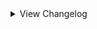 <details>
<summary>View Changelog</summary>

# Plugin GUID: whistlewind.inscryption.abnormalsigils

## v2.0.0 - ()
### 🧱 Structural
- Overhauled status effects
    - Renamed several fields and methods
    - Improved status effect icon appearances and implementation
    - Status effects now have max trigger priority
- Custom CardMetaCategories are now Traits, added blacklist functionality
- Modified how cards and abilities are created
- Changed how Speed is calculated to be independent of Bind and Haste components
### 🔧 Tweaks
- Changed Conductor sigil's behaviour
- Changed Conductor sigil's icons
- Redid Pebble status effect's behaviour
- Changed Lonely sigil's icons
- Renamed Lonely to Pebble Giver
- Updated descriptions for status effects to use similar technical language
- Updated icons for Rightful Heir sigil to reflect its activation cost
- Updated artwork for Jack
- Updated dialogue when a Brother card dies to be shorter
- Updated dialogue for Ruler of Frost when there are no valid targets
- Made slight modification to Bloodletter description
- Renamed Refresh Decks sigil to Grand Reopening
- Renamed Status Effect Overflow sigil to See More
- Renamed Return Card to Hand sigil to Creature Retrieval
- Renamed Flagellated status effect to Flagellation
- Renamed Little Witch's Friend card to "Wee Witch's Friend"
- Spore Mold Creature renamed to Spore Mold Beast
- Spore Mold Creatures now inherit the name of the card they were created from
- Frozen Heart card is now considered Terrain
- Sigils that inherit from ActivatedSelectSlotBehaviour are now usable by the opponent on upkeep
- Sigil Power stat icon no longer gives a minimum of 1 Health.
### 🩹 Bug fixes
- Fixed activated select slot sigils triggering when there are no valid targets on the board
- Fixed Witness sigil using an outdated description
### ⚖️ Balancing
- Lonely - reduced powerlevel from 3 -> 2
- Bloodfiend - reduced powerlevel from 3 -> 2
- Gift Giver - increased powerlevel from 3 -> 4
- Bloodletter - reduced powerlevel from 4 -> 3
- Opportunistic - changed to activate against cards with Loose Tail and an intact tail status
- Refresh Deck - changed to discard the player's current hand and draw a new opening hand after resetting the deck piles
- Nettle Clothes - reduced powerlevel from 5 -> 4
- Nettle Clothes - changed to only create Brothers in adjacent slots rather than all friendly slots
- Witness - reduced activation cost from 2 Bones -> 1 Bone
- Ruler of Frost - targeting cards now requires an additional 2 Bones
- Ruler of Frost - no longer affects Terrain and Pelt cards
- Spores - reduced powerlevel from -1 -> 0
- Little Witch's Friend - rebalanced from 1/2, 3 Bones -> 1/1, 2 Bones, Detonator
- Little Witch's Friend - no longer possesses the Insect tribe
- Block of Ice - no longer possesses Mighty Leap sigil
- First Brother - replaced Double Strike with Persistent
- All Brothers - rebalanced to 1 Health and no play cost
- Adjusted powerlevels of status effects
### ➕ Additions
- Added dialogue for when first encountering a status effect
- Added dialogue explaining status overflow
- Added extension methods for clearing status effects from a card
- Added custom trigger IOnStatusEffectAdded
- Added X new sigils:
    - Damsel, Abusive
- Added X new status effects:
    - Fervent Adoration, Grief

## v1.1.2 - Minor patch (5/23/2024)
### 🩹 Bug fixes
- Fixed Conductor sigil crashing the game when multiple copies are on the same side of the board
- Adjusted Conductor sigil's Rulebook descriptions
### 🔧 Tweaks
- The Mechanical tribe is now replaced with the Machine tribe if Tribal Libary (sic) is installed (previously replaced with the Android tribe)
- If Tribal Libary is installed, the icon and rewardback for the Guardian, Plant, Machine, Humanoid, and Fairy tribes will be replaced with custom ones
### ⚖️ Balancing
- Power given by the Conductor sigil is no longer affected by temporary mods or other passive attack sigils
- Reverted previous change to Conductor sigil - no longer gives a minimum of 1 Power

## v1.1.1 - Slime and Dine (2/19/2024)
### 🩹 Bug fixes
- Fixed activated sigils having no dialogue on selecting invalid target
- Fixed Assimilator's powerlevel being incorrect
- Fixed Gardener sigil activating when the base card is killed
- Fixed Made of Slime sigil affecting Terrain cards
- Fixed Made of Slime and Gardener interaction where created cards would double their sigil amount when killed
### 🔧 Tweaks
- Changed name of Slimes stat icon --> Loving Slimes
- Changed icon for Loving Slimes
- Adjusted OnDie effect of Made of Slime
### ⚖️ Balancing
- Reworked Slimes to SL/2, 3 Bones
- Slimes created by Made of Slime sigil no longer inherit the parent card's Health and costs
### ➕ Additions
- Added Bloodletter ability

## v1.1.0 - Fast and Slow (1/22/2024)
### 🧱 Structural
- Reworked how status effects function and their implementation
### 🩹 Bug fixes
- Fixed softlock when playing in Grimora or Magnificus Act (status effects will not render in these Acts!)
- Fixed softlock when playing in Act 2
- Fixed ForcedWhiteEmission appearance behaviour not forcing the colour correctly
- Fixed Frost Ruler not letting the player target occupied slots
- Fixed status-giving abilities giving more than they should
- Fixed Scrambler ability activating incorrectly for non-Spell cards
- Copycat ability no longer copies Giant or Uncuttable cards
- Fixed Corrector ability giving 1 less Health than it should
- Fixed Protector ability triggering when it shouldn't
- Fixed Healer ability always targeting the same card when used by the opponent
- Fixed tribe choice reward backs being off-centre
- Fixed sigils that give passive stat buffs not working correctly when stacked
- Added missing Global Spell support to Scrambler sigil
- The Train ability no longer affects Giant or Uncuttable cards
- Fixed a number of abilities' visual effects breaking when triggered on a facedown card
- Fixed Passing Time stat icon briefly showing numbers when a card is first played
- Fixed Greedy Healing's death sequence not working correctly
### 🔧 Tweaks
- SniperSelectSlot.AIEvaluate target is now overridable
- Status effect card mod infos are now nonCopyable
- Ruler of Frost ability now has different invalid target dialogue depending on the context
- Adjusted Ruler of Frost's description to be clearer (if longer :s)
- Copycat ability now triggers OnResolveOnBoard sigils if it transforms immediately after being played
- Copycat ability now has dialogue for when it cannot copy the opposing card
- Copycat ability now triggers BEFORE most other sigils on the base card
- Copycat ability now copies temporary mods as well
- Witness ability effect now uses the status effect system instead of extended properties
- Opportunistic ability icon is now flipped for the opponent
- Improved Opportunistic logic
- Reworked The Train ability to activate on resolve instead of after 3 turns
- Overhauled Made of Slime ability's effect
- Changed description of Made of Stone to indicate modded abilities it is immune to
- Cursed ability now removes temporary mods that are nonCopyable or aren't from a Totem
- Scrambler sigil now uses similar logic to Corrector
- Slime now has LovingSlime Trait and Slimes stat icon
- Made a number of tweaks to dialogue
- Adjusted custom tribe icons' positions
- Cards with Sigil Power stat icon now display their stats when moused over while in the hand
- Adjusted Queen Nest description to be clearer on activation requirement: 'card dies' --> 'card is killed'
### ⚖️ Balancing
- Reduced Ruler of Frost's activation cost from 3 --> 2 Bones
- Reduced Rightful Heir ability's starting activation cost from 3 --> 2 Bones
- Ruler of Frost ability now accounts for the base card having Touch of Death
- Rebalanced Little Witch's Friend to 1/2, 3 Bones; now has Fae tribe alongside Insect tribe
- Third Brother now has Sharp Quills instead of Reflector
- Opponents using the Healer ability will now prioritise cards with 1 Health and depriortise cards at max Health or higher
- Idol ability no longer affects cards with Made of Stone
- Corrector ability's temporary mod is now marked as 'nonCopyable'
- Increased probability of Corrector and Scrambler sigils giving Attack from 33% --> 40%
- Increased power value of some costs in Corrector ability's calculation
    - 4 Energy now counts for 7 pts (from 6)
    - 5 Energy now counts for 9 pts (from 8)
    - 4 Blood now counts for 24 pts (from 20)
    - Blood costs above 5 now use a different formula, resulting in overall higher values (why are your cards over 5 Blood anyway?)
- Opportunistic ability now triggers even if the target has Sharp Quills or Reflector
- Opportunistic ability no longer triggers even if the attacker has shields
- Persistent and Piercing abilities no longer deal additional or overkill damage respectively
- Witness sigil powerlevel increased from 1 --> 2
- Worker Bees no longer inherit mods from the base card
### ➕ Additions
- Added the following abilities:
    - Binding Strike, Nimble-Footed, High-Strung, Refresh Decks, Return Card To Hand, Persecutor, Left-Veering Strike, Right-Veering Strike
- Added the following status effects:
    - Haste, Bind, Prudence
- Added LovingSlime Trait
- Added Slimes stat icon
- Added more helper methods to StatusEffectManager
- Added a new section to the rulebook containing all status effects for the current Act - these entries are separate from the regularly added rulebook entries
    - Added a new field to FullStatusEffect 'AddNormalRulebookEntry' to control whether the regular rulebook entry should be added as well - false by default
    - Added FullStatusEffect.SetAddNormalEntry()
- FullStatusEffect now stores a list of its StatusMetaCategories
- Added 'Status Effect Overflow' - cards with more than 5 active status effects will gain the option a list of the overflowed statuses in the Rulebook
- Added ReduceStatusEffectBehaviour for automatically reducing an effect's severity on upkeep
- Added dialogue for when the Cursed sigil cannot transform a card

## v1.0.2 - Minor patch (7/26/2023)
### 🩹 Bug fixes
- Fixed Nettle Clothes softlock when killing Brother cards
- Fixed Nettle Clothes gaining sigil from Brother cards that die before fully resolving

## v1.0.1 - Status Effect Refactor (7/23/2023)
### 🧱 Structural
- Refactored how Status Effects are internally created
- Fixed the ReadMe

## v1.0.0 - Initial release (7/22/2023)
### ➕ Additions
    - Moved the following abilities from WhistleWind's Lobotomy Mod:
        - Punisher
        - Bloodfiend
        - Martyr
        - Aggravating
        - Team Leader
        - Idol
        - Conductor
        - Woodcutter
        - Frozen Heart
        - Ruler of Frost
        - Roots
        - Broodmother
        - Cursed
        - Healer
        - Queen Nest
        - Bitter Enemies
        - Courageous
        - Serpent's Nest
        - Assimilator
        - Group Healer
        - Reflector
        - Flag Bearer
        - Grinder
        - The Train
        - Scorching
        - Regenerator
        - Volatile
        - Gift Giver
        - Piercing
        - Scrambler
        - Gardener
        - Made of Slime
        - Marksman
        - Protector
        - Quick Draw
        - Alchemist
        - Nettle Clothes
        - Sporogenic
        - Witness
        - Corrector
    - Added the following abilities:
        - Neutered, Neutered Latch, Return to Nihil, False Throne, Rightful Heir, Opportunistic, Cycler, Barreler, Follow the Leader, Persistent
    - Added the following stat icons:
        - Nihil, Passing Time, Sigil Power

</details>